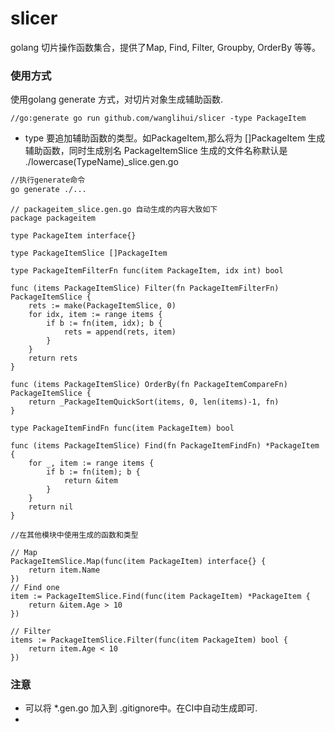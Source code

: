 # slicer
golang 切片操作函数集合，提供了Map, Find, Filter, Groupby, OrderBy 等等。

### 使用方式

使用golang generate 方式，对切片对象生成辅助函数.
```golang
//go:generate go run github.com/wanglihui/slicer -type PackageItem
```
- type 要追加辅助函数的类型。如PackageItem,那么将为 []PackageItem 生成辅助函数，同时生成别名 PackageItemSlice 生成的文件名称默认是 ./lowercase(TypeName)_slice.gen.go

```bash
//执行generate命令
go generate ./...
```

```golang
// packageitem_slice.gen.go 自动生成的内容大致如下
package packageitem

type PackageItem interface{}

type PackageItemSlice []PackageItem

type PackageItemFilterFn func(item PackageItem, idx int) bool

func (items PackageItemSlice) Filter(fn PackageItemFilterFn) PackageItemSlice {
	rets := make(PackageItemSlice, 0)
	for idx, item := range items {
		if b := fn(item, idx); b {
			rets = append(rets, item)
		}
	}
	return rets
}

func (items PackageItemSlice) OrderBy(fn PackageItemCompareFn) PackageItemSlice {
	return _PackageItemQuickSort(items, 0, len(items)-1, fn)
}

type PackageItemFindFn func(item PackageItem) bool

func (items PackageItemSlice) Find(fn PackageItemFindFn) *PackageItem {
	for _, item := range items {
		if b := fn(item); b {
			return &item
		}
	}
	return nil
}
```

```golang
//在其他模块中使用生成的函数和类型

// Map
PackageItemSlice.Map(func(item PackageItem) interface{} {
    return item.Name
})
// Find one
item := PackageItemSlice.Find(func(item PackageItem) *PackageItem {
    return &item.Age > 10
})

// Filter
items := PackageItemSlice.Filter(func(item PackageItem) bool {
    return item.Age < 10
})
```

### 注意
- 可以将 *.gen.go 加入到 .gitignore中。在CI中自动生成即可.
- 